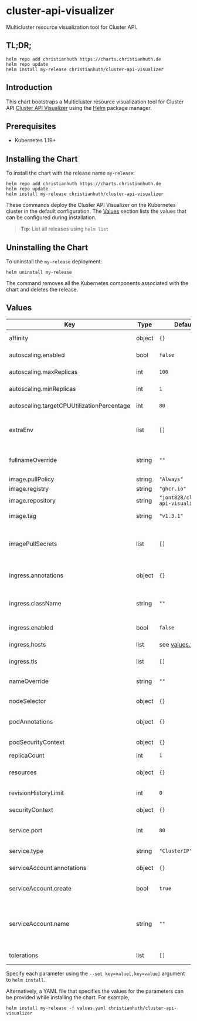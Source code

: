 # cluster-api-visualizer

Multicluster resource visualization tool for Cluster API.

## TL;DR;

```console
helm repo add christianhuth https://charts.christianhuth.de
helm repo update
helm install my-release christianhuth/cluster-api-visualizer
```

## Introduction

This chart bootstraps a Multicluster resource visualization tool for Cluster API [Cluster API Visualizer](https://github.com/Jont828/cluster-api-visualizer) using the [Helm](https://helm.sh) package manager.

## Prerequisites

- Kubernetes 1.19+

## Installing the Chart

To install the chart with the release name `my-release`:

```console
helm repo add christianhuth https://charts.christianhuth.de
helm repo update
helm install my-release christianhuth/cluster-api-visualizer
```

These commands deploy the Cluster API Visualizer on the Kubernetes cluster in the default configuration. The [Values](#values) section lists the values that can be configured during installation.

> **Tip**: List all releases using `helm list`

## Uninstalling the Chart

To uninstall the `my-release` deployment:

```console
helm uninstall my-release
```

The command removes all the Kubernetes components associated with the chart and deletes the release.

## Values

| Key                                        | Type   | Default                            | Description                                                                                                            |
| ------------------------------------------ | ------ | ---------------------------------- | ---------------------------------------------------------------------------------------------------------------------- |
| affinity                                   | object | `{}`                               | Affinity settings for pod assignment                                                                                   |
| autoscaling.enabled                        | bool   | `false`                            | Enable Horizontal POD autoscaling                                                                                      |
| autoscaling.maxReplicas                    | int    | `100`                              | Maximum number of replicas                                                                                             |
| autoscaling.minReplicas                    | int    | `1`                                | Minimum number of replicas                                                                                             |
| autoscaling.targetCPUUtilizationPercentage | int    | `80`                               | Target CPU utilization percentage                                                                                      |
| extraEnv                                   | list   | `[]`                               | additional environment variables to be added to the pods                                                               |
| fullnameOverride                           | string | `""`                               | String to fully override `"cluster-api-visualizer.fullname"`                                                           |
| image.pullPolicy                           | string | `"Always"`                         | image pull policy                                                                                                      |
| image.registry                             | string | `"ghcr.io"`                        | image registry                                                                                                         |
| image.repository                           | string | `"jont828/cluster-api-visualizer"` | image repository                                                                                                       |
| image.tag                                  | string | `"v1.3.1"`                         | Overrides the image tag                                                                                                |
| imagePullSecrets                           | list   | `[]`                               | If defined, uses a Secret to pull an image from a private Docker registry or repository.                               |
| ingress.annotations                        | object | `{}`                               | Additional annotations for the Ingress resource                                                                        |
| ingress.className                          | string | `""`                               | IngressClass that will be be used to implement the Ingress                                                             |
| ingress.enabled                            | bool   | `false`                            | Enable ingress record generation                                                                                       |
| ingress.hosts                              | list   | see [values.yaml](./values.yaml)   | An array with the hosts configuration                                                                                  |
| ingress.tls                                | list   | `[]`                               | An array with the tls configuration                                                                                    |
| nameOverride                               | string | `""`                               | Provide a name in place of `cluster-api-visualizer`                                                                    |
| nodeSelector                               | object | `{}`                               | Node labels for pod assignment                                                                                         |
| podAnnotations                             | object | `{}`                               | Annotations to be added to exporter pods                                                                               |
| podSecurityContext                         | object | `{}`                               | pod-level security context                                                                                             |
| replicaCount                               | int    | `1`                                | Number of replicas                                                                                                     |
| resources                                  | object | `{}`                               | Resource limits and requests for the pods.                                                                             |
| revisionHistoryLimit                       | int    | `0`                                | The number of old ReplicaSets to retain                                                                                |
| securityContext                            | object | `{}`                               | container-level security context                                                                                       |
| service.port                               | int    | `80`                               | Kubernetes port where service is exposed                                                                               |
| service.type                               | string | `"ClusterIP"`                      | Kubernetes service type                                                                                                |
| serviceAccount.annotations                 | object | `{}`                               | Annotations to add to the service account                                                                              |
| serviceAccount.create                      | bool   | `true`                             | Specifies whether a service account should be created                                                                  |
| serviceAccount.name                        | string | `""`                               | The name of the service account to use. If not set and create is true, a name is generated using the fullname template |
| tolerations                                | list   | `[]`                               | Toleration labels for pod assignment                                                                                   |

Specify each parameter using the `--set key=value[,key=value]` argument to `helm install`.

Alternatively, a YAML file that specifies the values for the parameters can be provided while installing the chart. For example,

```console
helm install my-release -f values.yaml christianhuth/cluster-api-visualizer
```

